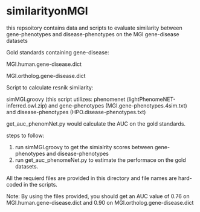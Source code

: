 # similarityonMGI
this repsoitory contains data and scripts to evaluate similarity between gene-phenotypes and disease-phenotypes on the MGI gene-disease datasets

Gold standards containing gene-disease:

MGI.human.gene-disease.dict 	

MGI.ortholog.gene-disease.dict

Script to calculate resnik similarity:

simMGI.groovy   (this script utilizes: phenomenet (lightPhenomeNET-inferred.owl.zip) and gene-phenotypes (MGI.gene-phenotypes.4sim.txt) and disease-phenotypes (HPO.disease-phenotypes.txt)


get_auc_phenomNet.py would calculate the AUC on the gold standards.


steps to follow:
1. run simMGI.groovy to get the simialrity scores between gene-phenotypes and disease-phenotypes
2. run get_auc_phenomeNet.py to estimate the performace on the gold datasets.

All the requierd files are provided in this directory and file names are hard-coded in the scripts.

Note: By using the files provided, you should get an AUC value of 0.76 on  MGI.human.gene-disease.dict and 0.90 on MGI.ortholog.gene-disease.dict
